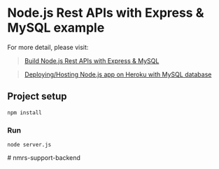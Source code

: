 # Node.js Rest APIs with Express & MySQL example

For more detail, please visit:
> [Build Node.js Rest APIs with Express & MySQL](https://www.designmycodes.com/examples/node-js-rest-api-express-mysql.html)

> [Deploying/Hosting Node.js app on Heroku with MySQL database](https://www.designmycodes.com/examples/-node-js-app-heroku-cleardb-mysql.html)

## Project setup
```
npm install
```

### Run
```
node server.js
```
#   n m r s - s u p p o r t - b a c k e n d  
 